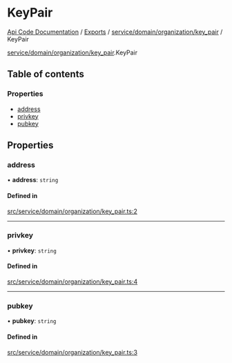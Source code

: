 # KeyPair
[Api Code Documentation](../README.md) / [Exports](../modules.md) / [service/domain/organization/key\_pair](../modules/service_domain_organization_key_pair.md) / KeyPair

[service/domain/organization/key\_pair](../modules/service_domain_organization_key_pair.md).KeyPair

## Table of contents

### Properties

- [address](service_domain_organization_key_pair.KeyPair.md#address)
- [privkey](service_domain_organization_key_pair.KeyPair.md#privkey)
- [pubkey](service_domain_organization_key_pair.KeyPair.md#pubkey)

## Properties

### address

• **address**: `string`

#### Defined in

[src/service/domain/organization/key_pair.ts:2](https://github.com/openkfw/TruBudget/blob/92640998/api/src/service/domain/organization/key_pair.ts#L2)

___

### privkey

• **privkey**: `string`

#### Defined in

[src/service/domain/organization/key_pair.ts:4](https://github.com/openkfw/TruBudget/blob/92640998/api/src/service/domain/organization/key_pair.ts#L4)

___

### pubkey

• **pubkey**: `string`

#### Defined in

[src/service/domain/organization/key_pair.ts:3](https://github.com/openkfw/TruBudget/blob/92640998/api/src/service/domain/organization/key_pair.ts#L3)
